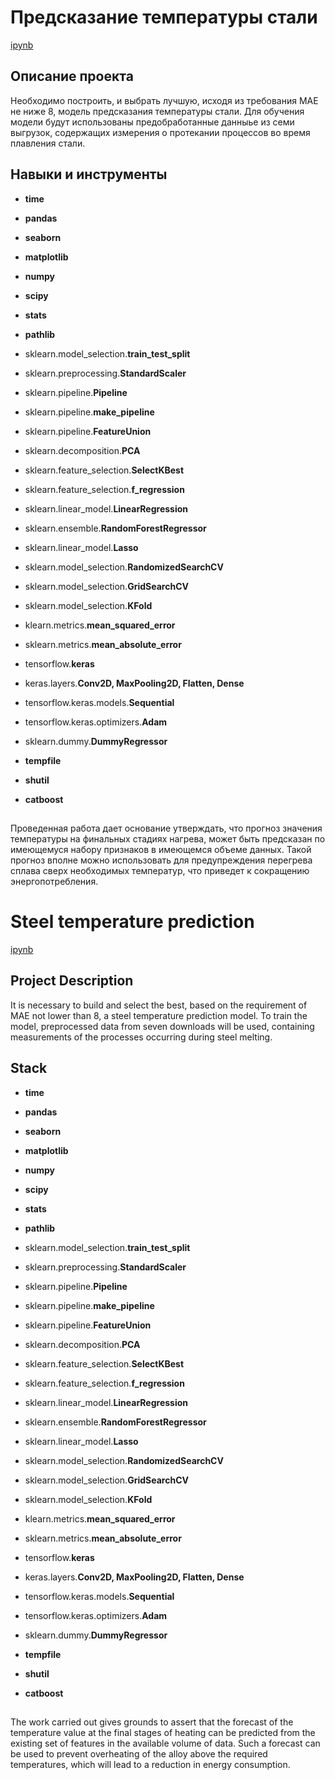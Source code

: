 # Предсказание температуры стали

[ipynb](https://github.com/KlyuchevenkoE/yandex_praktikum/blob/master/notebooks/14_final_project__industry/final_project__industry.ipynb)

## Описание проекта

Необходимо построить, и выбрать лучшую, исходя из требования MAE не ниже 8, модель предсказания температуры стали. Для обучения модели будут использованы предобработанные данныье из семи выгрузок, содержащих измерения о протекании процессов во время плавления стали.
## Навыки и инструменты

- **time**
- **pandas**
- **seaborn** 
- **matplotlib**
- **numpy** 
- **scipy** 
- **stats** 

- **pathlib**

- sklearn.model_selection.**train_test_split**
- sklearn.preprocessing.**StandardScaler**

- sklearn.pipeline.**Pipeline**
- sklearn.pipeline.**make_pipeline**
- sklearn.pipeline.**FeatureUnion**

- sklearn.decomposition.**PCA**
- sklearn.feature_selection.**SelectKBest**
- sklearn.feature_selection.**f_regression**

- sklearn.linear_model.**LinearRegression**
- sklearn.ensemble.**RandomForestRegressor**
- sklearn.linear_model.**Lasso**

- sklearn.model_selection.**RandomizedSearchCV**
- sklearn.model_selection.**GridSearchCV**
- sklearn.model_selection.**KFold**
  
- klearn.metrics.**mean_squared_error**
- sklearn.metrics.**mean_absolute_error**

- tensorflow.**keras**
- keras.layers.**Conv2D, MaxPooling2D, Flatten, Dense**
- tensorflow.keras.models.**Sequential**
- tensorflow.keras.optimizers.**Adam**


- sklearn.dummy.**DummyRegressor**

- **tempfile**
- **shutil**
- **catboost**

## 

Проведенная работа дает основание утверждать, что прогноз значения температуры на финальных стадиях нагрева, может быть предсказан по имеющемуся набору признаков в имеющемся объеме данных. Такой прогноз вполне можно использовать для предупреждения перегрева сплава сверх необходимых температур, что приведет к сокращению энергопотребления.

# Steel temperature prediction

[ipynb](https://github.com/KlyuchevenkoE/yandex_praktikum/blob/master/notebooks/14_final_project__industry/final_project__industry.ipynb)

## Project Description
It is necessary to build and select the best, based on the requirement of MAE not lower than 8, a steel temperature prediction model. To train the model, preprocessed data from seven downloads will be used, containing measurements of the processes occurring during steel melting.
## Stack

- **time**
- **pandas**
- **seaborn** 
- **matplotlib**
- **numpy** 
- **scipy** 
- **stats** 

- **pathlib**

- sklearn.model_selection.**train_test_split**
- sklearn.preprocessing.**StandardScaler**

- sklearn.pipeline.**Pipeline**
- sklearn.pipeline.**make_pipeline**
- sklearn.pipeline.**FeatureUnion**

- sklearn.decomposition.**PCA**
- sklearn.feature_selection.**SelectKBest**
- sklearn.feature_selection.**f_regression**

- sklearn.linear_model.**LinearRegression**
- sklearn.ensemble.**RandomForestRegressor**
- sklearn.linear_model.**Lasso**

- sklearn.model_selection.**RandomizedSearchCV**
- sklearn.model_selection.**GridSearchCV**
- sklearn.model_selection.**KFold**
  
- klearn.metrics.**mean_squared_error**
- sklearn.metrics.**mean_absolute_error**

- tensorflow.**keras**
- keras.layers.**Conv2D, MaxPooling2D, Flatten, Dense**
- tensorflow.keras.models.**Sequential**
- tensorflow.keras.optimizers.**Adam**


- sklearn.dummy.**DummyRegressor**

- **tempfile**
- **shutil**
- **catboost**


## 
The work carried out gives grounds to assert that the forecast of the temperature value at the final stages of heating can be predicted from the existing set of features in the available volume of data. Such a forecast can be used to prevent overheating of the alloy above the required temperatures, which will lead to a reduction in energy consumption.
